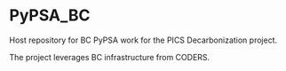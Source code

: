 # PyPSA_BC
Host repository for BC PyPSA work for the PICS Decarbonization project.

The project leverages BC infrastructure from CODERS.
